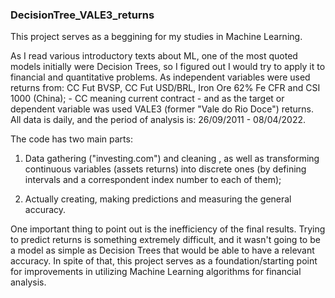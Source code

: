 ### DecisionTree_VALE3_returns

This project serves as a beggining for my studies in Machine Learning. 

As I read various introductory texts about ML, one of the most quoted models initially were Decision Trees, so I figured out I would try to apply it to financial and quantitative problems. As independent variables were used returns from: CC Fut BVSP, CC Fut USD/BRL, Iron Ore 62% Fe CFR and CSI 1000 (China); - CC meaning current contract - and as the target or dependent variable was used VALE3 (former "Vale do Rio Doce") returns. All data is daily, and the period of analysis is:  26/09/2011 - 08/04/2022.

The code has two main parts: 

1) Data gathering ("investing.com") and cleaning , as well as transforming continuous variables (assets returns) into discrete ones (by defining intervals and a correspondent index number to each of them); 


2) Actually creating, making predictions and measuring the general accuracy. 

One important thing to point out is the inefficiency of the final results. Trying to predict returns is something extremely difficult, and it wasn't going to be a model as simple as Decision Trees that would be able to have a relevant accuracy. In spite of that, this project serves as a foundation/starting point for improvements in utilizing Machine Learning algorithms for financial analysis.
